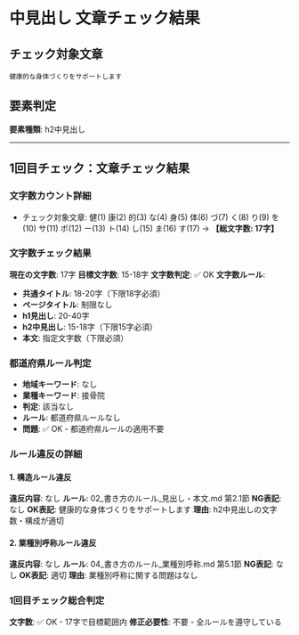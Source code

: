 # 中見出し 文章チェック結果

## チェック対象文章
```
健康的な身体づくりをサポートします
```

## 要素判定
**要素種類**: h2中見出し

---

## 1回目チェック：文章チェック結果

### 文字数カウント詳細
- チェック対象文章: 健(1) 康(2) 的(3) な(4) 身(5) 体(6) づ(7) く(8) り(9) を(10) サ(11) ポ(12) ー(13) ト(14) し(15) ま(16) す(17) → **【総文字数: 17字】**

### 文字数チェック結果
**現在の文字数**: 17字
**目標文字数**: 15-18字
**文字数判定**: ✅ OK
**文字数ルール**:
- **共通タイトル**: 18-20字（下限18字必須）
- **ページタイトル**: 制限なし
- **h1見出し**: 20-40字
- **h2中見出し**: 15-18字（下限15字必須）
- **本文**: 指定文字数（下限必須）

### 都道府県ルール判定
- **地域キーワード**: なし
- **業種キーワード**: 接骨院
- **判定**: 該当なし
- **ルール**: 都道府県ルールなし
- **問題**: ✅ OK - 都道府県ルールの適用不要

### ルール違反の詳細

#### 1. 構造ルール違反
**違反内容**: なし
**ルール**: 02_書き方のルール_見出し・本文.md 第2.1節
**NG表記**: なし
**OK表記**: 健康的な身体づくりをサポートします
**理由**: h2中見出しの文字数・構成が適切

#### 2. 業種別呼称ルール違反
**違反内容**: なし
**ルール**: 04_書き方のルール_業種別呼称.md 第5.1節
**NG表記**: なし
**OK表記**: 適切
**理由**: 業種別呼称に関する問題はなし

### 1回目チェック総合判定
**文字数**: ✅ OK - 17字で目標範囲内
**修正必要性**: 不要 - 全ルールを遵守している

